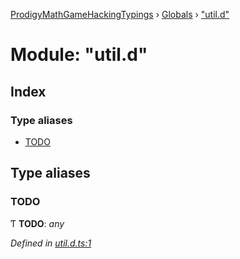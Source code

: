 [ProdigyMathGameHackingTypings](../README.md) › [Globals](../globals.md) › ["util.d"](_util_d_.md)

# Module: "util.d"

## Index

### Type aliases

* [TODO](_util_d_.md#todo)

## Type aliases

###  TODO

Ƭ **TODO**: *any*

*Defined in [util.d.ts:1](https://github.com/PatheticMustan/ProdigyMathGameHacking/blob/06c3369/typings/util.d.ts#L1)*
